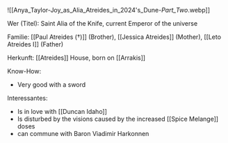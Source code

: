 ![[Anya_Taylor-Joy_as_Alia_Atreides_in_2024's_Dune-_Part_Two_.webp]]

Wer (Titel): Saint Alia of the Knife, current Emperor of the universe

Familie: [[Paul Atreides (†)]] (Brother), [[Jessica Atreides]] (Mother), [[Leto Atreides I]] (Father)

Herkunft: [[Atreides]] House, born on [[Arrakis]] 

Know-How: 
- Very good with a sword 

Interessantes: 
- Is in love with [[Duncan Idaho]]
- Is disturbed by the visions caused by the increased [[Spice Melange]] doses
- can commune with Baron Viadimir Harkonnen
